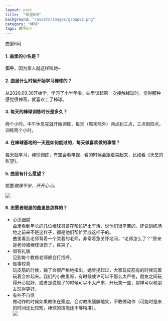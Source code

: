```yaml
---
layout: post
title:  "曲里6问"
background: "/assets/images/group02.png"
category: "棒球"
tags: 曲里6问
---
```

曲里6问
#### 1. 曲里的小名是？
**伍牛**，因为家人就这样叫她~
#### 2. 曲里什么时候开始学习棒球的？
从2020.09.30开始学，学习了小半年啦。曲里谈起第一次接触棒球时，觉得那种感觉很神奇，就喜欢上了棒球。
#### 3. 每天的棒球训练时长是多久？
两个小时。中午休息完就开始训练，每天（周末除外）两点到三点，三点到四点，训练两个小时。
#### 4. 在棒球基地的一天是如何度过的，每天做喜欢做的事情？
每天就学习，棒球训练，有空会看电视，看的时候会跟着哭起来，比如看《天堂的张望》。
#### 5. 曲里有什么愿望？
想要*健康平安，开开心心*。  

![](https://i.loli.net/2021/03/15/Pzv56LHjiZS1Uhg.png)


#### 6. 志愿者眼里的曲里是怎样的？
* 心思细腻  
曲里看到年长的几位棒球哥哥在帮忙铲土干活，说他们很辛苦的，还说训练场地之前来不是这样子，都是他们帮忙弄成这样子的。  
曲里看到老师背着一个哭着的老师，非常着急关怀地问，“老师怎么了？”原来是老师被棒球误伤了，疼哭了。
* 很有礼貌  
见到每个教练老师都会打招呼。  
* 做事较真  
玩皮筋的时候，输了会很严格地指出，她曾提起过，大家玩皮筋有的时候玩着玩着会吵起来。我们的小曲里呀，有时候或许可以不那么太严格，朋友之间玩得开心就好，或者是说输了的时候可以不太严肃，开玩笑一些，那样可以和朋友玩得更好。  
* 有些不自信  
做动作的时候如果教练在旁边，会对教练腼腆地笑，不敢做动作（可能时是来的时间还比较短，棒球的技能还不够精湛）。    
![](https://i.loli.net/2021/03/15/JFWenkg7NfRupdT.png)   
